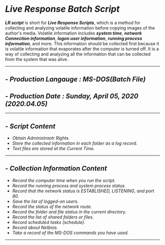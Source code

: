 # *Live Response Batch Script*

***LR script*** is short for ***Live Response Scripts***, which is a method for collecting and analyzing volatile information before copying images of the author's media.  Volatile information includes ***system time***, ***network Connection information***, ***logon user information***, ***running process information***, and more.  This information should be collected first because it is volatile information that evaporates after the computer is turned off.  It is a way of collecting and analyzing all the information that can be collected from the system that was alive.

---
## - *Production Langauge : MS-DOS(Batch File)*
## *- Production Date : Sunday, April 05, 2020 (2020.04.05)*

---
## ***- Script Content***

- *Obtain Administraotr Rights.*
- *Store the collected information in each folder as a log record.*
- *Text files are stored at the Current Time.*
---
## ***- Collection Information Content***

- *Record the computer time when you run the script.*
- *Record the running process and system process status.*
- *Record that the network status is ESTABLISHED, LISTENING, and port 80.*
- *Save the list of logged-on users.*
- *Record the status of the network route.*
- *Record the folder and file status in the current directory.*
- *Record the list of shared folders or files.*
- *Record scheduled tasks (schedule).*
- *Record about Netbios.*
- *Take a record of the MS-DOS commands you have used.*
---
